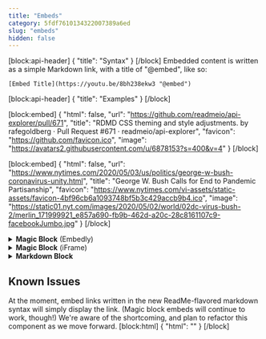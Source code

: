 ```yaml
---
title: "Embeds"
category: 5fdf7610134322007389a6ed
slug: "embeds"
hidden: false
---
```


[block:api-header]
{
  "title": "Syntax"
}
[/block]
Embedded content is written as a simple Markdown link, with a title of "@embed", like so:

    [Embed Title](https://youtu.be/8bh238ekw3 "@embed")
[block:api-header]
{
  "title": "Examples"
}
[/block]

[block:embed]
{
  "html": false,
  "url": "https://github.com/readmeio/api-explorer/pull/671",
  "title": "RDMD CSS theming and style adjustments. by rafegoldberg · Pull Request #671 · readmeio/api-explorer",
  "favicon": "https://github.com/favicon.ico",
  "image": "https://avatars2.githubusercontent.com/u/6878153?s=400&v=4"
}
[/block]

[block:embed]
{
  "html": false,
  "url": "https://www.nytimes.com/2020/05/03/us/politics/george-w-bush-coronavirus-unity.html",
  "title": "George W. Bush Calls for End to Pandemic Partisanship",
  "favicon": "https://www.nytimes.com/vi-assets/static-assets/favicon-4bf96cb6a1093748bf5b3c429accb9b4.ico",
  "image": "https://static01.nyt.com/images/2020/05/02/world/02dc-virus-bush-2/merlin_171999921_e857a690-fb9b-462d-a20c-28c8161107c9-facebookJumbo.jpg"
}
[/block]
<details><summary><b>Magic Block</b> (Embedly)</summary><br>
[block:embed]
{
  "html": "<iframe class=\"embedly-embed\" src=\"//cdn.embedly.com/widgets/media.html?src=https%3A%2F%2Fwww.youtube.com%2Fembed%2FJ3-uKv1DShQ%3Ffeature%3Doembed&display_name=YouTube&url=https%3A%2F%2Fwww.youtube.com%2Fwatch%3Fv%3DJ3-uKv1DShQ&image=https%3A%2F%2Fi.ytimg.com%2Fvi%2FJ3-uKv1DShQ%2Fhqdefault.jpg&key=f2aa6fc3595946d0afc3d76cbbd25dc3&type=text%2Fhtml&schema=youtube\" width=\"640\" height=\"480\" scrolling=\"no\" title=\"YouTube embed\" frameborder=\"0\" allow=\"autoplay; fullscreen\" allowfullscreen=\"true\"></iframe>",
  "url": "https://www.youtube.com/watch?v=J3-uKv1DShQ&feature=youtu.be",
  "title": "Funny Solidier Drop Kick",
  "favicon": "https://s.ytimg.com/yts/img/favicon-vfl8qSV2F.ico",
  "image": "https://i.ytimg.com/vi/J3-uKv1DShQ/hqdefault.jpg"
}
[/block]
</details>
<details><summary><b>Magic Block</b> (iFrame)</summary><br>
[block:embed]
{
  "html": "<iframe class=\"embedly-embed\" src=\"//cdn.embedly.com/widgets/media.html?src=https%3A%2F%2Fwww.google.com%2Fmaps%2Fembed%2Fv1%2Fplace%3Fcenter%3D37.829698%252C-122.258166%26key%3DAIzaSyD9HrlRuI1Ani0-MTZ7pvzxwxi4pgW0BCY%26zoom%3D16%26q%3DMama%27s%2BRoyal%2BCafe&display_name=Google+Maps&url=https%3A%2F%2Fwww.google.com%2Fmaps%2Fplace%2FMama%27s%2BRoyal%2BCafe%2F%4037.829698%2C-122.258166%2C16z%2Fdata%3D%214m13%211m7%213m6%211s0x80857dfb145a04ff%3A0x96b17d967421636f%212s4126%2BOpal%2BSt%2C%2BOakland%2C%2BCA%2B94609%213b1%218m2%213d37.8296978%214d-122.2581661%213m4%211s0x0%3A0x722326b6c2ac7642%218m2%213d37.8277961%214d-122.2563006%3Fhl%3Den&image=http%3A%2F%2Fmaps-api-ssl.google.com%2Fmaps%2Fapi%2Fstaticmap%3Fcenter%3D37.829698%2C-122.258166%26zoom%3D15%26size%3D250x250%26sensor%3Dfalse&key=f2aa6fc3595946d0afc3d76cbbd25dc3&type=text%2Fhtml&schema=google\" width=\"600\" height=\"450\" scrolling=\"no\" title=\"Google Maps embed\" frameborder=\"0\" allow=\"autoplay; fullscreen\" allowfullscreen=\"true\"></iframe>",
  "url": "https://www.google.com/maps/place/Mama's+Royal+Cafe/@37.829698,-122.258166,16z/data=!4m13!1m7!3m6!1s0x80857dfb145a04ff:0x96b17d967421636f!2s4126+Opal+St,+Oakland,+CA+94609!3b1!8m2!3d37.8296978!4d-122.2581661!3m4!1s0x0:0x722326b6c2ac7642!8m2!3d37.8277961!4d-122.2563006?hl=en",
  "title": "Mama's Royal Cafe",
  "favicon": "https://www.google.com/images/branding/product/ico/maps15_bnuw3a_32dp.ico",
  "image": "http://maps-api-ssl.google.com/maps/api/staticmap?center=37.829698,-122.258166&zoom=15&size=250x250&sensor=false"
}
[/block]
</details>
<details><summary><b>Markdown Block</b></summary><br>

[Embed Title](https://youtu.be/8bh238ekw3 "@embed")

</details>

## Known Issues
At the moment, embed links written in the new ReadMe-flavored markdown syntax will simply display the link. (Magic block embeds will continue to work, though!) We're aware of the shortcoming, and plan to refactor this component as we move forward.
[block:html]
{
  "html": "<style>\n  summary {\n    outline: none;\n    user-select: none;\n  }\n</style>"
}
[/block]
